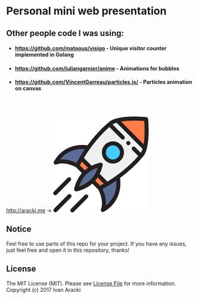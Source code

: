 # Personal mini web presentation

## Other people code I was using:

- #### https://github.com/matoous/visigo - Unique visitor counter implemented in Golang
- #### https://github.com/juliangarnier/anime - Animations for bubbles
- #### https://github.com/VincentGarreau/particles.js/ - Particles animation on canvas

</br> </br>

http://aracki.me -> ![Alt text](/img/space-ship.png "Space ship") 
 
 ## Notice

Feel free to use parts of this repo for your project. 
If you have any issues, just feel free and open it in this repository, thanks!
 
 ## License

The MIT License (MIT). Please see [License File](LICENSE.md) for more information.
Copyright (c) 2017 Ivan Aracki 

